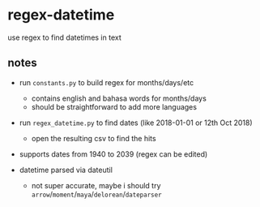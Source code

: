 # regex-datetime
use regex to find datetimes in text

## notes
-   run `constants.py` to build regex for months/days/etc
    -   contains english and bahasa words for months/days
    -   should be straightforward to add more languages
-   run `regex_datetime.py` to find dates (like 2018-01-01 or 12th Oct 2018)
    -   open the resulting csv to find the hits
-   supports dates from 1940 to 2039 (regex can be edited)

-   datetime parsed via dateutil 
    -   not super accurate, maybe i should try `arrow`/`moment`/`maya`/`delorean`/`dateparser`
